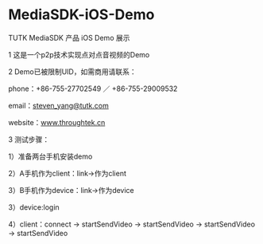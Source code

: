# MediaSDK-iOS-Demo

TUTK MediaSDK 产品 iOS Demo 展示

1 这是一个p2p技术实现点对点音视频的Demo

2 Demo已被限制UID，如需商用请联系：

phone：+86-755-27702549 ／ +86-755-29009532

email：steven_yang@tutk.com

website：www.throughtek.cn

3 测试步骤：

1）准备两台手机安装demo

2）A手机作为client：link->作为client

3）B手机作为device：link->作为device

3）device:login

4）client：connect -> startSendVideo -> startSendVideo -> startSendVideo -> startSendVideo
